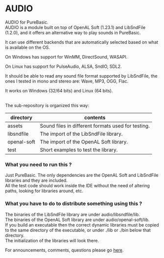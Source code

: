 # AUDIO
AUDIO for PureBasic.<br>
AUDIO is a module built on top of OpenAL Soft (1.23.1) and LibSndFile (1.2.0), and it offers an alternative way to play sounds in PureBasic.<br>

It can use different backends that are automatically selected based on what is available on the OS.<br>

On Windows has support for WinMM, DirectSound, WASAPI.<br>

On Linux has support for PulseAudio, ALSA, SndIO, SDL2.<br>

It should be able to read any sound file format supported by LibSndFile, the ones I tested in mono and stereo are: Wave, MP3, OGG, Flac. 

It works on Windows (32/64 bits) and Linux (64 bits).<br>
<br>

The sub-repository is organized this way:

| directory | contents |
| ------ | ------ |
| assets | Sound files in different formats used for testing. |
| libsndfile | The import of the LibSndFile library. |
| openal-soft | The import of the OpenAL Soft library. |
| test | Short examples to test the library. |

### What you need to run this ?
Just PureBasic. The only dependencies are the OpenAL Soft and LibSndFile libraries and they are included.<br>
All the test code should work inside the IDE without the need of altering paths, looking for libraries around, etc.<br>

### What you have to do to distribute something using this ?
The binaries of the LibSndFile library are under audio/libsndfile/lib.<br>
The binaries of the OpenAL Soft library are under audio/openal-soft/lib.<br>
If you build an executable then the correct dynamic libraries must be copied to the same directory of the executable, or under ./lib or ./bin below that directory.<br>
The initialization of the libraries will look there.<br>

For announcements, comments, questions please go [here](https://www.purebasic.fr/).

